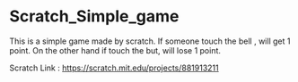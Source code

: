 # Scratch_Simple_game
This is a simple game made by scratch. If someone touch the bell , will get 1 point. On the other hand if touch the but, will lose 1 point.

Scratch Link : https://scratch.mit.edu/projects/881913211
